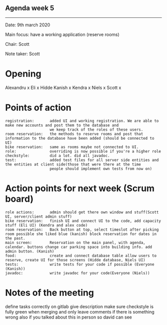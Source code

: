 ## Agenda week 5
---
Date:           9th march 2020

Main focus:     have a working application (reserve rooms)

Chair:          Scott

Note taker:     Scott


# Opening
Alexandru x
Eli x
Hidde
Kanish x
Kendra x
Niels x
Scott x

# Points of action
    registration:       added UI and working registration. We are able to make new accounts and post them to the database and
                        we keep track of the roles of these users.
    room reservation:   the methods to reserve rooms and post that information to the database have been added (should be connected to UI)
    bike reservation:   same as rooms maybe not connected to UI.
    role:               overriding is now possible if you're a higher role
    checkstyle:         did a lot. did all javadoc.
    test:               added test files for all server side entities and the entities at client side(those that were there at the time
                        people should implement own tests from now on)

# Action points for next week (Scrum board)
    role actions:       admin should get there own window and stuff(Scott UI, server/client admin stuff)
    bike reservation:   finish UI and connect UI to the code, add capacity stuff (Eli UI) (Kendra and alex code)
    room reservation:   Back button at top, select timeslot after picking room possible she liked blue (kanish) block reservation for dates in the past.
    main screen:        Reservation on the main panel, with agenda, calendar. buttons change car parking space into building info. add admin button. (Kanish)
    food:               create and connect database table allow users to reserve, create UI for those screens (Hidde database, Niels UI)
    tests:              write tests for your code if possible (Everyone (Kanish))
    javadoc:            write javadoc for your code(Everyone (Niels))

# Notes of the meeting
define tasks correctly on gitlab give description
make sure checkstyle is fully green when merging and only leave comments if there is something wrong also if you talked about this in person so david can see

